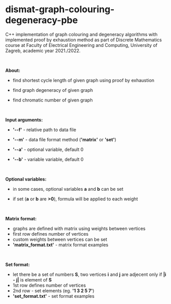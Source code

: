 # dismat-graph-colouring-degeneracy-pbe
C++ implementation of graph colouring and degeneracy algorithms with implemented proof by exhaustion method as part of Discrete Mathematics course at Faculty of Electrical Engineering and Computing, University of Zagreb, academic year 2021./2022.

<br />

**About:**

- find shortest cycle length of given graph using proof by exhaustion

- find graph degeneracy of given graph

- find chromatic number of given graph 

<br />

**Input arguments:**

- **'--f'** - relative path to data file

- **'--m'** - data file format method (**'matrix'** or **'set'**)

- **'--a'** - optional variable, default 0

- **'--b'** - variable variable, default 0

<br />

**Optional variables:**

- in some cases, optional variables **a** and **b** can be set

- if set (**a** or **b** are **>0**), formula will be applied to each weight 

<br />

**Matrix format:**
- graphs are defined with matrix using weights between vertices
- first row defines number of vertices
- custom weights between vertices can be set
- **'matrix_format.txt'** - matrix format examples

<br />

**Set format:**
- let there be a set of numbers **S**, two vertices **i** and **j** are adjecent only if **|i - j|** is element of **S**
- 1st row defines number of vertices
- 2nd row - set elements (eg. **'1 3 2 5 7'**)
- **'set_format.txt'** - set format examples
